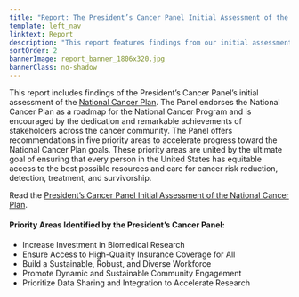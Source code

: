 ```yaml
---
title: "Report: The President’s Cancer Panel Initial Assessment of the National Cancer Plan"
template: left_nav
linktext: Report
description: "This report features findings from our initial assessment of the National Cancer Plan and highlights recommendations in five priority areas to accelerate progress toward the Plan’s goals."
sortOrder: 2
bannerImage: report_banner_1806x320.jpg
bannerClass: no-shadow
---
```


<div>
<image-with-class
	className="float-right"
	imagewidth="30%"
	src="pcp-ncp-report.png"
	alt="We unequivocally endorse the National Cancer Plan; it stands as a beacon, calling on every person and every sector of our society to work tirelessly, innovatively, and synergistically to achieve our shared mission of ending cancer as we know it">
</image-with-class>
</div>

This report includes findings of the President’s Cancer Panel’s initial assessment of the [National Cancer Plan](https://nationalcancerplan.cancer.gov/). The Panel endorses the National Cancer Plan as a roadmap for the National Cancer Program and is encouraged by the dedication and remarkable achievements of stakeholders across the cancer community. The Panel offers recommendations in five priority areas to accelerate progress toward the National Cancer Plan goals. These priority areas are united by the ultimate goal of ensuring that every person in the United States has equitable access to the best possible resources and care for cancer risk reduction, detection, treatment, and survivorship.

Read the [President’s Cancer Panel Initial Assessment of the National Cancer Plan](/pdfs/CancerPanelReport.pdf).

#### Priority Areas Identified by the President’s Cancer Panel:

- Increase Investment in Biomedical Research
- Ensure Access to High-Quality Insurance Coverage for All
- Build a Sustainable, Robust, and Diverse Workforce
- Promote Dynamic and Sustainable Community Engagement
- Prioritize Data Sharing and Integration to Accelerate Research
